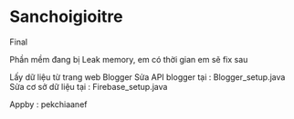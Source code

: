 # Sanchoigioitre
Final

Phần mềm đang bị Leak memory, em có thời gian em sẽ fix sau

Lấy dữ liệu từ trang web Blogger
Sửa API blogger tại : Blogger_setup.java
Sửa cơ sở dữ liệu tại : Firebase_setup.java

Appby : pekchiaanef
